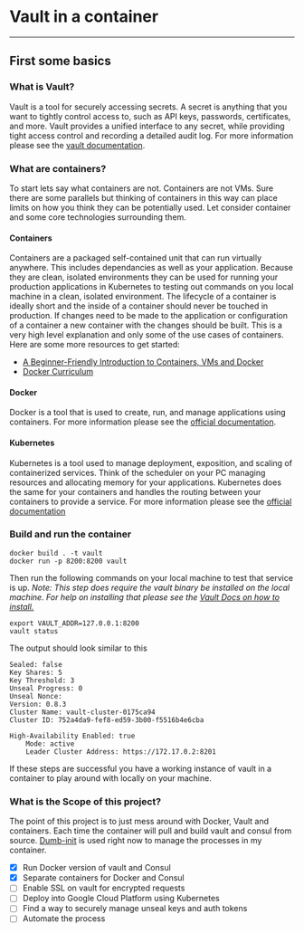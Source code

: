 # Vault in a container

--------------------------------------------------------------------------------

## First some basics

### What is Vault?

Vault is a tool for securely accessing secrets. A secret is anything that you want to tightly control access to, such as API keys, passwords, certificates, and more. Vault provides a unified interface to any secret, while providing tight access control and recording a detailed audit log. For more information please see the [vault documentation](https://www.vaultproject.io/docs/index.html).

### What are containers?

To start lets say what containers are not. Containers are not VMs. Sure there are some parallels but thinking of containers in this way can place limits on how you think they can be potentially used. Let consider container and some core technologies surrounding them.

#### Containers

Containers are a packaged self-contained unit that can run virtually anywhere. This includes dependancies as well as your application. Because they are clean, isolated environments they can be used for running your production applications in Kubernetes to testing out commands on you local machine in a clean, isolated environment. The lifecycle of a container is ideally short and the inside of a container should never be touched in production. If changes need to be made to the application or configuration of a container a new container with the changes should be built. This is a very high level explanation and only some of the use cases of containers. Here are some more resources to get started:

- [A Beginner-Friendly Introduction to Containers, VMs and Docker](https://medium.freecodecamp.org/a-beginner-friendly-introduction-to-containers-vms-and-docker-79a9e3e119b)
- [Docker Curriculum](https://docker-curriculum.com/)

#### Docker

Docker is a tool that is used to create, run, and manage applications using containers. For more information please see the [official documentation](https://docs.docker.com/).

#### Kubernetes

Kubernetes is a tool used to manage deployment, exposition, and scaling of containerized services. Think of the scheduler on your PC managing resources and allocating memory for your applications. Kubernetes does the same for your containers and handles the routing between your containers to provide a service. For more information please see the [official documentation](https://kubernetes.io/docs/home/)

### Build and run the container
```
docker build . -t vault
docker run -p 8200:8200 vault
```
Then run the following commands on your local machine to test that service is up. _Note: This step does require the vault binary be installed on the local machine. For help on installing that please see the [Vault Docs on how to install. ](https://www.vaultproject.io/docs/install/index.html)_

```
export VAULT_ADDR=127.0.0.1:8200
vault status
```

The output should look similar to this
```
Sealed: false
Key Shares: 5
Key Threshold: 3
Unseal Progress: 0
Unseal Nonce:
Version: 0.8.3
Cluster Name: vault-cluster-0175ca94
Cluster ID: 752a4da9-fef8-ed59-3b00-f5516b4e6cba

High-Availability Enabled: true
	Mode: active
	Leader Cluster Address: https://172.17.0.2:8201
```

If these steps are successful you have a working instance of vault in a container to play around with locally on your machine.

### What is the Scope of this project?

The point of this project is to just mess around with Docker, Vault and containers. Each time the container will pull and build vault and consul from source. [Dumb-init](https://github.com/Yelp/dumb-init) is used right now to manage the processes in my container.

- [x] Run Docker version of vault and Consul
- [x] Separate containers for Docker and Consul
- [ ] Enable SSL on vault for encrypted requests
- [ ] Deploy into Google Cloud Platform using Kubernetes
- [ ] Find a way to securely manage unseal keys and auth tokens
- [ ] Automate the process
